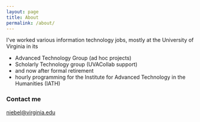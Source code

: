```yaml
---
layout: page
title: About
permalink: /about/
---
```


I've worked various information technology jobs, mostly at the University of Virginia in its
* Advanced Technology Group (ad hoc projects)
* Scholarly Technology group (UVACollab support)
* and now after formal retirement
* hourly programming for the Institute for Advanced Technology in the Humanities (IATH)


### Contact me

[niebel@virginia.edu](mailto:niebel@virginia.edu)
